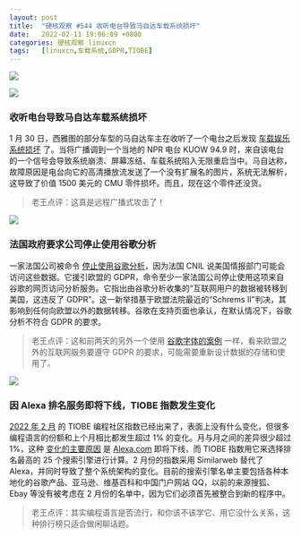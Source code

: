 ```yaml
---
layout: post
title:	"硬核观察 #544 收听电台导致马自达车载系统损坏"
date:	2022-02-11 19:06:09 +0800 
categories:	硬核观察 linuxcn 
tags:	[linuxcn,车载系统,GDPR,TIOBE]
---
```



![](/Asserts/Images//attachment/album/202202/11/190507iuvoyhhs6c56covj.jpg)


![](/Asserts/Images//attachment/album/202202/11/190515czkbg599zkh95c35.jpg)


### 收听电台导致马自达车载系统损坏


1 月 30 日，西雅图的部分车型的马自达车主在收听了一个电台之后发现 [车载娱乐系统损坏](https://arstechnica.com/cars/2022/02/radio-station-snafu-in-seattle-bricks-some-mazda-infotainment-systems/) 了。当将广播调到一个当地的 NPR 电台 KUOW 94.9 时，来自该电台的一个信号会导致系统崩溃、屏幕冻结、车载系统陷入无限重启当中。马自达称，故障原因是电台向它的高清播放流发送了一个没有扩展名的图片，系统无法解析，这导致了价值 1500 美元的 CMU 零件损坏。而且，现在这个零件还没货。



> 
> 老王点评：这真是远程广播式攻击了！
> 
> 
> 


![](/Asserts/Images//attachment/album/202202/11/190525b4e3hei3ii42d6oz.jpg)


### 法国政府要求公司停止使用谷歌分析


一家法国公司被命令 [停止使用谷歌分析](https://therecord.media/french-data-protection-authority-says-google-analytics-is-in-violation-of-gdpr/)，因为法国 CNIL 说美国情报部门可能会访问这些数据。它援引欧盟的 GDPR，命令至少一家法国公司停止使用这项来自谷歌的网页访问分析服务。它指出由谷歌分析收集的“互联网用户的数据被转移到美国，这违反了 GDPR”。这一新举措基于欧盟法院最近的“Schrems II”判决，其影响到任何向欧盟以外的数据转移。谷歌在支持页面也承认，在默认情况下，谷歌分析不符合 GDPR 的要求。



> 
> 老王点评：这和前两天的另外一个使用 [谷歌字体的案例](/article-14234-1.html) 一样，看来欧盟之外的互联网服务要遵守 GDPR 的要求，可能需要重新设计数据的存储和使用了。
> 
> 
> 


![](/Asserts/Images//attachment/album/202202/11/190541pzdfh08gptwd2kgw.jpg)


### 因 Alexa 排名服务即将下线，TIOBE 指数发生变化


[2022 年 2 月](https://web.archive.org/web/20220208083601/https://www.tiobe.com/tiobe-index/) 的 TIOBE 编程社区指数已经出来了，表面上没有什么变化，但很多编程语言的份额和上个月相比都发生超过 1% 的变化。月与月之间的差异很少超过 1%，这种 [变化的主要原因](https://devclass.com/2022/02/09/tiobe-index-february-2022-tech-switch/) 是 [Alexa.com](http://alexa.com/) 即将下线，而 TIOBE 指数用它来选择排名最高的 25 个搜索引擎进行计算。2 月份的指数采用 Similarweb 替代了 Alexa，并同时导致了整个系统架构的变化。目前的搜索引擎名单主要包括各种本地化的谷歌产品、亚马逊、维基百科和中国门户网站 QQ，以前的来源搜狐、Ebay 等没有被考虑在 2 月份的名单中，因为它们必须首先被整合到新的程序中。



> 
> 老王点评：其实编程语言是否流行，和你该不该学它、用它没什么关系，这种排行榜只适合做闲聊话题。
> 
> 
>
